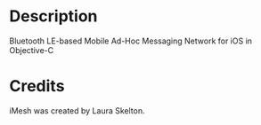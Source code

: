 Description
===========
Bluetooth LE-based Mobile Ad-Hoc Messaging Network for iOS in Objective-C

Credits
===========
iMesh was created by Laura Skelton.